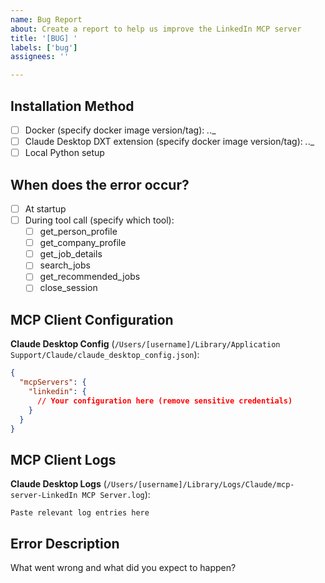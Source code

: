 ```yaml
---
name: Bug Report
about: Create a report to help us improve the LinkedIn MCP server
title: '[BUG] '
labels: ['bug']
assignees: ''

---
```


## Installation Method
- [ ] Docker (specify docker image version/tag): _._._
- [ ] Claude Desktop DXT extension (specify docker image version/tag): _._._
- [ ] Local Python setup

## When does the error occur?
- [ ] At startup
- [ ] During tool call (specify which tool):
  - [ ] get_person_profile
  - [ ] get_company_profile
  - [ ] get_job_details
  - [ ] search_jobs
  - [ ] get_recommended_jobs
  - [ ] close_session

## MCP Client Configuration

**Claude Desktop Config** (`/Users/[username]/Library/Application Support/Claude/claude_desktop_config.json`):
```json
{
  "mcpServers": {
    "linkedin": {
      // Your configuration here (remove sensitive credentials)
    }
  }
}
```

## MCP Client Logs
**Claude Desktop Logs** (`/Users/[username]/Library/Logs/Claude/mcp-server-LinkedIn MCP Server.log`):
```
Paste relevant log entries here
```

## Error Description
What went wrong and what did you expect to happen?
